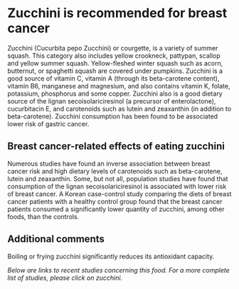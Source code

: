 

#  Zucchini is recommended for breast cancer 

Zucchini (Cucurbita pepo Zucchini) or courgette, is a variety of summer squash. This category also includes yellow crookneck, pattypan, scallop and yellow summer squash. Yellow-fleshed winter squash such as acorn, butternut, or spaghetti squash are covered under pumpkins. Zucchini is a good source of vitamin C, vitamin A (through its beta-carotene content), vitamin B6, manganese and magnesium, and also contains vitamin K, folate, potassium, phosphorus and some copper. Zucchini also is a good dietary source of the lignan secoisolariciresinol (a precursor of enterolactone), cucurbitacin E, and carotenoids such as lutein and zeaxanthin (in addition to beta-carotene). Zucchini consumption has been found to be associated lower risk of gastric cancer.

## Breast cancer-related effects of eating zucchini 

Numerous studies have found an inverse association between breast cancer risk and high dietary levels of carotenoids such as beta-carotene, lutein and zeaxanthin. Some, but not all, population studies have found that consumption of the lignan secoisolariciresinol is associated with lower risk of breast cancer. A Korean case-control study comparing the diets of breast cancer patients with a healthy control group found that the breast cancer patients consumed a significantly lower quantity of zucchini, among other foods, than the controls.

## Additional comments

Boiling or frying zucchini significantly reduces its antioxidant capacity.

_Below are links to recent studies concerning this food. For a more complete list of studies, please click on zucchini._


  


